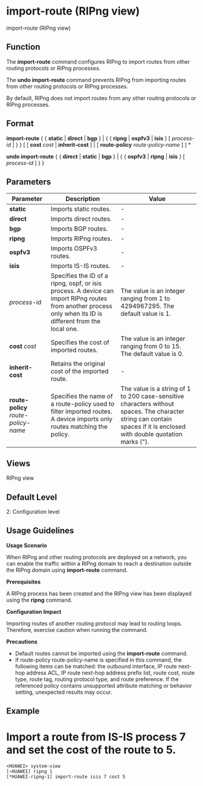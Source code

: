 import-route (RIPng view)
=========================

import-route (RIPng view)

Function
--------



The **import-route** command configures RIPng to import routes from other routing protocols or RIPng processes.

The **undo import-route** command prevents RIPng from importing routes from other routing protocols or RIPng processes.



By default, RIPng does not import routes from any other routing protocols or RIPng processes.


Format
------

**import-route** { { **static** | **direct** | **bgp** } | { { **ripng** | **ospfv3** | **isis** } [ *process-id* ] } } [ [ **cost** *cost* | **inherit-cost** ] | [ **route-policy** *route-policy-name* ] ] \*

**undo import-route** { { **direct** | **static** | **bgp** } | { { **ospfv3** | **ripng** | **isis** } [ *process-id* ] } }


Parameters
----------

| Parameter | Description | Value |
| --- | --- | --- |
| **static** | Imports static routes. | - |
| **direct** | Imports direct routes. | - |
| **bgp** | Imports BGP routes. | - |
| **ripng** | Imports RIPng routes. | - |
| **ospfv3** | Imports OSPFv3 routes. | - |
| **isis** | Imports IS-IS routes. | - |
| *process-id* | Specifies the ID of a ripng, ospf, or isis process.  A device can import RIPng routes from another process only when its ID is different from the local one. | The value is an integer ranging from 1 to 4294967295. The default value is 1. |
| **cost** *cost* | Specifies the cost of imported routes. | The value is an integer ranging from 0 to 15. The default value is 0. |
| **inherit-cost** | Retains the original cost of the imported route. | - |
| **route-policy** *route-policy-name* | Specifies the name of a route-policy used to filter imported routes. A device imports only routes matching the policy. | The value is a string of 1 to 200 case-sensitive characters without spaces. The character string can contain spaces if it is enclosed with double quotation marks ("). |



Views
-----

RIPng view


Default Level
-------------

2: Configuration level


Usage Guidelines
----------------

**Usage Scenario**

When RIPng and other routing protocols are deployed on a network, you can enable the traffic within a RIPng domain to reach a destination outside the RIPng domain using **import-route** command.

**Prerequisites**



A RIPng process has been created and the RIPng view has been displayed using the **ripng** command.



**Configuration Impact**



Importing routes of another routing protocol may lead to routing loops. Therefore, exercise caution when running the command.



**Precautions**

* Default routes cannot be imported using the **import-route** command.
* If route-policy route-policy-name is specified in this command, the following items can be matched: the outbound interface, IP route next-hop address ACL, IP route next-hop address prefix list, route cost, route type, route tag, routing protocol type, and route preference. If the referenced policy contains unsupported attribute matching or behavior setting, unexpected results may occur.


Example
-------

# Import a route from IS-IS process 7 and set the cost of the route to 5.
```
<HUAWEI> system-view
[~HUAWEI] ripng 1
[*HUAWEI-ripng-1] import-route isis 7 cost 5

```